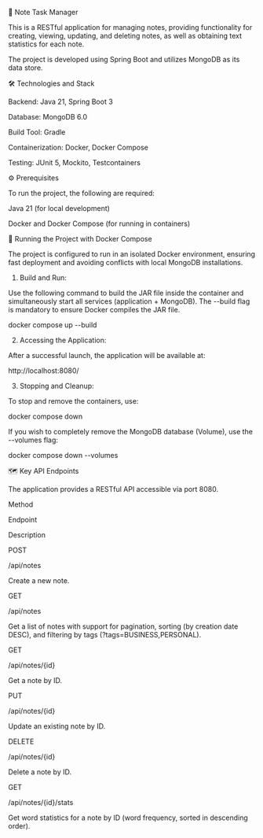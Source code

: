 📝 Note Task Manager

This is a RESTful application for managing notes, providing functionality for creating, viewing, updating, and deleting notes, as well as obtaining text statistics for each note.

The project is developed using Spring Boot and utilizes MongoDB as its data store.

🛠️ Technologies and Stack

Backend: Java 21, Spring Boot 3

Database: MongoDB 6.0

Build Tool: Gradle

Containerization: Docker, Docker Compose

Testing: JUnit 5, Mockito, Testcontainers

⚙️ Prerequisites

To run the project, the following are required:

Java 21 (for local development)

Docker and Docker Compose (for running in containers)

🚀 Running the Project with Docker Compose

The project is configured to run in an isolated Docker environment, ensuring fast deployment and avoiding conflicts with local MongoDB installations.

1. Build and Run:

Use the following command to build the JAR file inside the container and simultaneously start all services (application + MongoDB). The --build flag is mandatory to ensure Docker compiles the JAR file.

docker compose up --build


2. Accessing the Application:

After a successful launch, the application will be available at:

http://localhost:8080/


3. Stopping and Cleanup:

To stop and remove the containers, use:

docker compose down


If you wish to completely remove the MongoDB database (Volume), use the --volumes flag:

docker compose down --volumes


🗺️ Key API Endpoints

The application provides a RESTful API accessible via port 8080.

Method

Endpoint

Description

POST

/api/notes

Create a new note.

GET

/api/notes

Get a list of notes with support for pagination, sorting (by creation date DESC), and filtering by tags (?tags=BUSINESS,PERSONAL).

GET

/api/notes/{id}

Get a note by ID.

PUT

/api/notes/{id}

Update an existing note by ID.

DELETE

/api/notes/{id}

Delete a note by ID.

GET

/api/notes/{id}/stats

Get word statistics for a note by ID (word frequency, sorted in descending order).
